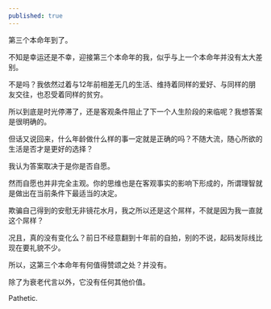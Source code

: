 ```yaml
---
published: true
---
```


第三个本命年到了。

不知是幸运还是不幸，迎接第三个本命年的我，似乎与上一个本命年并没有太大差别。

不是吗？我依然过着与12年前相差无几的生活、维持着同样的爱好、与同样的朋友交往，也忍受着同样的贫穷。

所以到底是时光停滞了，还是客观条件阻止了下一个人生阶段的来临呢？我想答案是很明确的。

但话又说回来，什么年龄做什么样的事一定就是正确的吗？不随大流，随心所欲的生活是否才是更好的选择？

我认为答案取决于是你是否自愿。

然而自愿也并非完全主观。你的思维也是在客观事实的影响下形成的，所谓理智就是做出在当前条件下最适当的决定。

欺骗自己得到的安慰无非镜花水月，我之所以还是这个屌样，不就是因为我一直就这个屌样？

况且，真的没有变化么？前日不经意翻到十年前的自拍，别的不说，起码发际线比现在要礼貌不少。

所以，这第三个本命年有何值得赞颂之处？并没有。

除了为衰老代言以外，它没有任何其他价值。

Pathetic.
